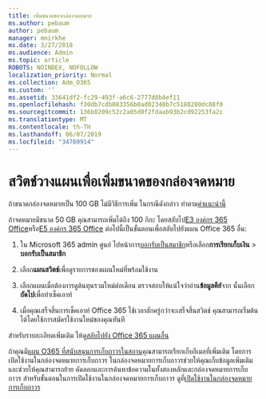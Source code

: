 ```yaml
---
title: เพิ่มขนาดของกล่องจดหมาย
ms.author: pebaum
author: pebaum
manager: mnirkhe
ms.date: 3/27/2018
ms.audience: Admin
ms.topic: article
ROBOTS: NOINDEX, NOFOLLOW
localization_priority: Normal
ms.collection: Adm_O365
ms.custom: ''
ms.assetid: 33641df2-fc29-493f-a6c6-2777d8b4ef11
ms.openlocfilehash: f30db7cdb083356b0ad02348b7c5188280dc88f0
ms.sourcegitcommit: 136b8209c52c2a05d0f2fdaab93b2cd92253fa2c
ms.translationtype: MT
ms.contentlocale: th-TH
ms.lasthandoff: 06/07/2019
ms.locfileid: "34769914"
---
```

# <a name="switch-plans-to-increase-mailbox-size"></a>สวิตช์วางแผนเพื่อเพิ่มขนาดของกล่องจดหมาย

ถ้าขนาดกล่องจดหมายเป็น 100 GB ไม่มีวิธีการเพิ่ม ในกรณีดังกล่าว ทำตาม[คำแนะนำนี้](https://support.office.com/client/e57572ff-0ba7-4782-ba5d-cdac3142ea71) 
  
ถ้าจดหมายมีขนาด 50 GB คุณสามารถเพิ่มได้ถึง 100 กิกะ โดยสลับไป[E3 องค์กร 365 Office](https://products.office.com/business/office-365-enterprise-e3-business-software)หรือ[E5 องค์กร 365 Office](https://products.office.com/business/office-365-enterprise-e5-business-software) ต่อไปนี้เป็นขั้นตอนเพื่อสลับไปยังแผน Office 365 อื่น:
  
1. ใน Microsoft 365 admin ศูนย์ ไปหน้าการ[บอกรับเป็นสมาชิก](https://go.microsoft.com/fwlink/p/?linkid=842054)หรือเลือก**การเรียกเก็บเงิน** \> **บอกรับเป็นสมาชิก**
    
2. เลือก**แผนสวิตช์**เพื่อดูรายการของแผนใหม่ที่พร้อมใช้งาน 
    
3. เลือกแผนเมื่อต้องการดูต้นทุนรวมใหม่ต่อเดือน ตรวจสอบให้แน่ใจว่าอ่าน**ข้อมูลคีย์**จาก นั้นเลือก**ถัดไป**เพื่อทำเช็คเอาท์ 
    
4. เมื่อคุณเสร็จสิ้นการเช็คเอาท์ Office 365 ใช้เวลาสักครู่กว่าจะเสร็จสิ้นสวิตช์ คุณสามารถเริ่มต้นได้โดยใช้การสมัครใช้งานใหม่ของคุณทันที
    
สำหรับรายละเอียดเพิ่มเติม ให้ดู[สลับไปยัง Office 365 แผนอื่น](https://support.office.com/article/73318661-8f33-478b-bcc7-fb8d69dbb22a)
  
ถ้าคุณมี[แผน O365 ที่สนับสนุนการเก็บถาวรในสถาน](https://docs.microsoft.com/office365/servicedescriptions/exchange-online-archiving-service-description/exchange-online-archiving-service-description)คุณสามารถเรียกเก็บอีเมลที่เพิ่มเติม โดยการเปิดใช้งานในกล่องจดหมายการเก็บถาวร  ในกล่องจดหมายการเก็บถาวรช่วยให้คุณเก็บข้อมูลเพิ่มเติม และช่วยให้คุณสามารถย้าย คัดลอกและการค้นหาข้อความในทั้งสองหลักและกล่องจดหมายการเก็บถาวร สำหรับขั้นตอนในการเปิดใช้งานในกล่องจดหมายการเก็บถาวร ดูที่[เปิดใช้งานในกล่องจดหมายการเก็บถาวร](https://docs.microsoft.com/office365/securitycompliance/enable-archive-mailboxes)
